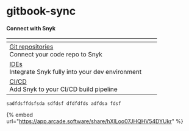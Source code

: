 # gitbook-sync

#### Connect with Snyk <a href="#explore-snyk-products" id="explore-snyk-products"></a>

<table data-view="cards"><thead><tr><th></th><th></th><th></th></tr></thead><tbody><tr><td><a href="broken-reference/">Git repositories</a><br>Connect your code repo to Snyk</td><td></td><td></td></tr><tr><td><a href="broken-reference/">IDEs</a><br>Integrate Snyk fully into your dev environment</td><td></td><td></td></tr><tr><td><a href="broken-reference/">CI/CD</a><br>Add Snyk to your CI/CD build pipeline</td><td></td><td></td></tr></tbody></table>



```runkit  nodeVersion="18.x.x"
sadfdsffdsfsda sdfdsf dfdfdfds adfdsa fdsf
```

{% embed url="https://app.arcade.software/share/hXlLoo07JHQHV54DYUkr" %}

